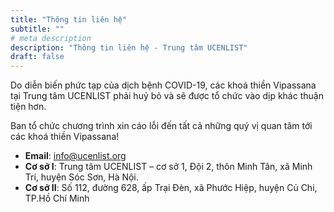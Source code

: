 ```yaml
---
title: "Thông tin liên hệ"
subtitle: ""
# meta description
description: "Thông tin liên hệ - Trung tâm UCENLIST"
draft: false
---
```

<p class="text-warning">Do diễn biến phức tạp của dịch bệnh COVID-19, các khoá thiền Vipassana tại Trung tâm UCENLIST phải huỷ bỏ và sẽ được tổ chức vào dịp khác thuận tiện hơn.

Ban tổ chức chương trình xin cáo lỗi đến tất cả những quý vị quan tâm tới các khoá thiền Vipassana!</p>

* **Email**: info@ucenlist.org
* **Cơ sở I**: Trung tâm UCENLIST – cơ sở 1, Đội 2, thôn Minh Tân, xã Minh Trí, huyện Sóc Sơn, Hà Nội.
* **Cơ sở II**: Số 112, đường 628, ấp Trại Đèn, xã Phước Hiệp, huyện Củ Chi, TP.Hồ Chí Minh